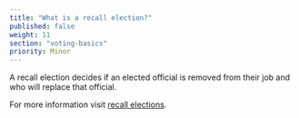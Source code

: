 ```yaml
---
title: "What is a recall election?"
published: false
weight: 11
section: "voting-basics"
priority: Minor
---
```

A recall election decides if an elected official is removed from their job and who will replace that official.  

For more information visit [recall elections](http://www.sos.ca.gov/elections/prior-elections/statewide-election-results/statewide-special-election-october-7-2003/frequently-asked-questions/#1).  